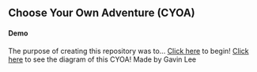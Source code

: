 ## Choose Your Own Adventure (CYOA)

#### Demo
The purpose of creating this repository was to...
[Click here](home.md) to begin!
[Click here](https://docs.google.com/drawings/d/14QDRYq34Y9o7LILShxjL8jwfLybjRlTc2afLJKtKFRs/edit?usp=drive_open&ouid=108427308833309477649) to see the diagram of this CYOA!
Made by Gavin Lee

